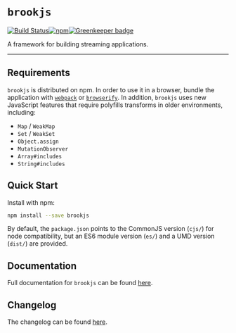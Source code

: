 # `brookjs`

[![Build Status](https://travis-ci.org/valtech-nyc/brookjs.svg?branch=master)](https://travis-ci.org/valtech-nyc/brookjs)[![npm](https://img.shields.io/npm/v/brookjs.svg)](https://www.npmjs.com/package/brookjs)[![Greenkeeper badge](https://badges.greenkeeper.io/valtech-nyc/brookjs.svg)](https://greenkeeper.io/)

A framework for building streaming applications.

___

## Requirements

`brookjs` is distributed on npm. In order to use it in a browser, bundle the application with [`webpack`][webpack] or [`browserify`][browserify]. In addition, `brookjs` uses new JavaScript features that require polyfills transforms in older environments, including:

* `Map` / `WeakMap`
* `Set` / `WeakSet`
* `Object.assign`
* `MutationObserver`
* `Array#includes`
* `String#includes`

## Quick Start

Install with npm:

```bash
npm install --save brookjs
```

By default, the `package.json` points to the CommonJS version (`cjs/`) for node compatibility, but an ES6 module version (`es/`) and a UMD version (`dist/`) are provided.

## Documentation

Full documentation for `brookjs` can be found [here][docs].

## Changelog

The changelog can be found [here][changelog].

  [webpack]: https://webpack.github.io/
  [browserify]: http://browserify.org/
  [babel]: https://babeljs.io/
  [semver]: http://semver.org/
  [docs]: https://valtech-nyc.github.io/brookjs/
  [changelog]: valtech-nyc.github.io/brookjs/changelog.html
